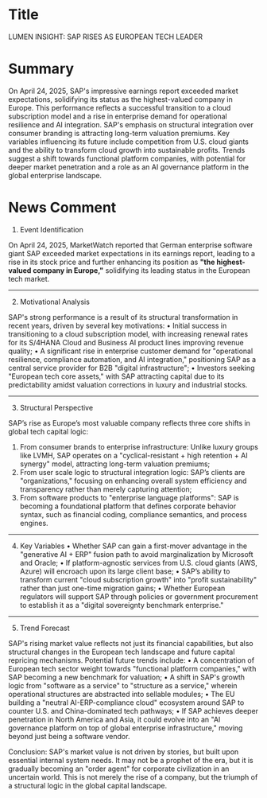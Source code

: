 # Title
LUMEN INSIGHT: SAP RISES AS EUROPEAN TECH LEADER

# Summary
On April 24, 2025, SAP's impressive earnings report exceeded market expectations, solidifying its status as the highest-valued company in Europe. This performance reflects a successful transition to a cloud subscription model and a rise in enterprise demand for operational resilience and AI integration. SAP's emphasis on structural integration over consumer branding is attracting long-term valuation premiums. Key variables influencing its future include competition from U.S. cloud giants and the ability to transform cloud growth into sustainable profits. Trends suggest a shift towards functional platform companies, with potential for deeper market penetration and a role as an AI governance platform in the global enterprise landscape.

# News Comment
1. Event Identification

On April 24, 2025, MarketWatch reported that German enterprise software giant SAP exceeded market expectations in its earnings report, leading to a rise in its stock price and further enhancing its position as **"the highest-valued company in Europe,"** solidifying its leading status in the European tech market.

---

2. Motivational Analysis

SAP's strong performance is a result of its structural transformation in recent years, driven by several key motivations:
   • Initial success in transitioning to a cloud subscription model, with increasing renewal rates for its S/4HANA Cloud and Business AI product lines improving revenue quality;
   • A significant rise in enterprise customer demand for "operational resilience, compliance automation, and AI integration," positioning SAP as a central service provider for B2B "digital infrastructure";
   • Investors seeking "European tech core assets," with SAP attracting capital due to its predictability amidst valuation corrections in luxury and industrial stocks.

---

3. Structural Perspective

SAP’s rise as Europe’s most valuable company reflects three core shifts in global tech capital logic:
   1. From consumer brands to enterprise infrastructure: Unlike luxury groups like LVMH, SAP operates on a "cyclical-resistant + high retention + AI synergy" model, attracting long-term valuation premiums;
   2. From user scale logic to structural integration logic: SAP’s clients are "organizations," focusing on enhancing overall system efficiency and transparency rather than merely capturing attention;
   3. From software products to "enterprise language platforms": SAP is becoming a foundational platform that defines corporate behavior syntax, such as financial coding, compliance semantics, and process engines.

---

4. Key Variables
   • Whether SAP can gain a first-mover advantage in the "generative AI + ERP" fusion path to avoid marginalization by Microsoft and Oracle;
   • If platform-agnostic services from U.S. cloud giants (AWS, Azure) will encroach upon its large client base;
   • SAP’s ability to transform current "cloud subscription growth" into "profit sustainability" rather than just one-time migration gains;
   • Whether European regulators will support SAP through policies or government procurement to establish it as a "digital sovereignty benchmark enterprise."

---

5. Trend Forecast

SAP's rising market value reflects not just its financial capabilities, but also structural changes in the European tech landscape and future capital repricing mechanisms. Potential future trends include:
   • A concentration of European tech sector weight towards "functional platform companies," with SAP becoming a new benchmark for valuation;
   • A shift in SAP's growth logic from "software as a service" to "structure as a service," wherein operational structures are abstracted into sellable modules;
   • The EU building a "neutral AI-ERP-compliance cloud" ecosystem around SAP to counter U.S. and China-dominated tech pathways;
   • If SAP achieves deeper penetration in North America and Asia, it could evolve into an "AI governance platform on top of global enterprise infrastructure," moving beyond just being a software vendor.

Conclusion: SAP's market value is not driven by stories, but built upon essential internal system needs. It may not be a prophet of the era, but it is gradually becoming an "order agent" for corporate civilization in an uncertain world. This is not merely the rise of a company, but the triumph of a structural logic in the global capital landscape.

